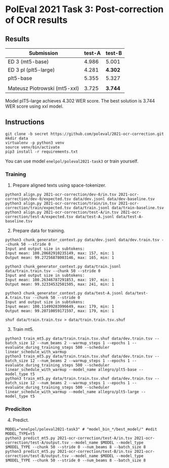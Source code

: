 # PolEval 2021 Task 3: Post-correction of OCR results

## Results

| Submission                   | test-A | test-B     |
|------------------------------|--------|------------|
| ED 3 (mt5-base)              | 4.986  | 5.001      |
| ED 3 pl (plt5-large)         | 4.281  | **4.302**  |
| plt5-base                    | 5.355  | 5.327      |
|                              |        |            |
| Mateusz Piotrowski (mt5-xxl) | 3.725  | **3.744**  |

Model plT5-large achieves 4.302 WER score. The best solution is 3.744 WER score using xxl model.

## Instructions

```shell
git clone -b secret https://github.com/poleval/2021-ocr-correction.git
mkdir data
virtualenv -p python3 venv
source venv/bin/activate
pip3 install -r requirements.txt
```

You can use model `enelpol/poleval2021-task3` or train yourself.

### Training

1. Prepare aligned texts using space-tokenizer.
```shell
python3 align.py 2021-ocr-correction/dev-0/in.tsv 2021-ocr-correction/dev-0/expected.tsv data/dev.jsonl data/dev-baseline.tsv
python3 align.py 2021-ocr-correction/train/in.tsv 2021-ocr-correction/train/expected.tsv data/train.jsonl data/train-baseline.tsv
python3 align.py 2021-ocr-correction/test-A/in.tsv 2021-ocr-correction/test-A/expected.tsv data/test-A.jsonl data/test-A-baseline.tsv
```

2. Prepare data for training.
```shell
python3 chunk_generator_context.py data/dev.jsonl data/dev.train.tsv --chunk 50 --stride 0
Input and output size in subtokens:
Input mean: 100.20682910235149, max: 157, min: 1
Output mean: 99.27256878003146, max: 165, min: 1

python3 chunk_generator_context.py data/train.jsonl data/train.train.tsv --chunk 50 --stride 0
Input and output size in subtokens:
Input mean: 100.26346787291853, max: 197, min: 1
Output mean: 99.32334532501505, max: 241, min: 1

python3 chunk_generator_context.py data/test-A.jsonl data/test-A.train.tsv --chunk 50 --stride 0
Input and output size in subtokens:
Input mean: 100.11499283996649, max: 179, min: 1
Output mean: 99.20710059171597, max: 179, min: 1
```
```shell
shuf data/train.train.tsv > data/train.train.tsv.shuf
```

3. Train mt5.
```shell
python3 train_mt5.py data/train.train.tsv.shuf data/dev.train.tsv --batch_size 12 --num_beams 2 --warmup_steps 1 --epochs 1 --evaluate_during_training_steps 500 --scheduler linear_schedule_with_warmup
python3 train_mt5.py data/train.train.tsv.shuf data/dev.train.tsv --batch_size 12 --num_beams 2 --warmup_steps 1 --epochs 1 --evaluate_during_training_steps 500 --scheduler linear_schedule_with_warmup --model_name allegro/plt5-base --model_type t5
python3 train_mt5.py data/train.train.tsv.shuf data/dev.train.tsv --batch_size 12 --num_beams 2 --warmup_steps 1 --epochs 1 --evaluate_during_training_steps 500 --scheduler linear_schedule_with_warmup --model_name allegro/plt5-large --model_type t5
```

### Prediciton

4. Predict.
```shell
MODEL="enelpol/poleval2021-task3" # "model_bin_*/best_model/" #edit
MODEL_TYPE=t5
python3 predict_mt5.py 2021-ocr-correction/test-A/in.tsv 2021-ocr-correction/test-A/output.tsv --model_name $MODEL --model_type $MODEL_TYPE --chunk 50 --stride 0 --num_beams 8 --batch_size 8
python3 predict_mt5.py 2021-ocr-correction/test-B/in.tsv 2021-ocr-correction/test-B/output.tsv --model_name $MODEL --model_type $MODEL_TYPE --chunk 50 --stride 0 --num_beams 8 --batch_size 8
```